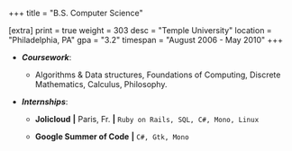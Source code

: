 +++
title = "B.S. Computer Science"

[extra]
print = true
weight = 303
desc = "Temple University"
location = "Philadelphia, PA"
gpa = "3.2"
timespan = "August 2006 - May 2010"
+++
* ___Coursework___:
  * Algorithms & Data structures, Foundations of Computing, Discrete Mathematics, Calculus, Philosophy.
  
* ___Internships___:
  * __Jolicloud__ __\|__ Paris, Fr. __\|__ `Ruby on Rails, SQL, C#, Mono, Linux`
  
  * __Google Summer of Code__ __\|__ `C#, Gtk, Mono`
